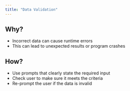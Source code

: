 ```yaml
---
title: "Data Validation"
---
```

## Why?
- Incorrect data can cause runtime errors
- This can lead to unexpected results or program crashes

## How?
- Use prompts that clearly state the required input
- Check user to make sure it meets the criteria
- Re-prompt the user if the data is invalid